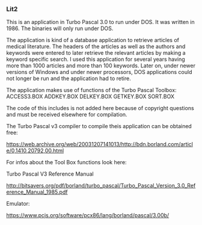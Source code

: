 ### Lit2

This is an application in Turbo Pascal 3.0 to run under DOS. It was written in 1986.
The binaries will only run under DOS.

The application is kind of a database application to retrieve articles of medical literature.
The headers of the articles as well as the authors and keywords were entered to later retrieve 
the relevant articles by making a keyword specific search.
I used this application for several years having more than 1000 articles and more than 100 keywords.
Later on, under newer versions of Windows and under newer processors, DOS applications could not longer be run and the application had to retire.

The application makes use of functions of the Turbo Pascal Toolbox:
ACCESS3.BOX
ADDKEY.BOX
DELKEY.BOX
GETKEY.BOX
SORT.BOX

The code of this includes is not added here because of copyright questions and must be received elsewhere for compilation.

The Turbo Pascal v3 compiler to compile theis application can be obtained free:

https://web.archive.org/web/20031207141013/http://bdn.borland.com/article/0,1410,20792,00.html


For infos about the Tool Box functions look here:

Turbo Pascal V3 Reference Manual

http://bitsavers.org/pdf/borland/turbo_pascal/Turbo_Pascal_Version_3.0_Reference_Manual_1985.pdf

Emulator:

https://www.pcjs.org/software/pcx86/lang/borland/pascal/3.00b/










